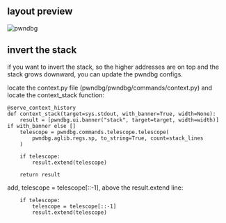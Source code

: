 ## layout preview

![pwndbg](https://github.com/user-attachments/assets/6cdf4cfb-0ed6-40fa-a29f-b129e3a4441f)

## invert the stack

if you want to invert the stack, so the higher addresses are on top and the stack grows downward, you can update the pwndbg configs. 

locate the context.py file (pwndbg/pwndbg/commands/context.py) and locate the context_stack function:
```
@serve_context_history
def context_stack(target=sys.stdout, with_banner=True, width=None):
    result = [pwndbg.ui.banner("stack", target=target, width=width)] if with_banner else []
    telescope = pwndbg.commands.telescope.telescope(
        pwndbg.aglib.regs.sp, to_string=True, count=stack_lines
    )

    if telescope:
        result.extend(telescope)

    return result

```

add, telescope = telescope[::-1], above the result.extend line:
```
    if telescope:
        telescope = telescope[::-1]
        result.extend(telescope)
```
